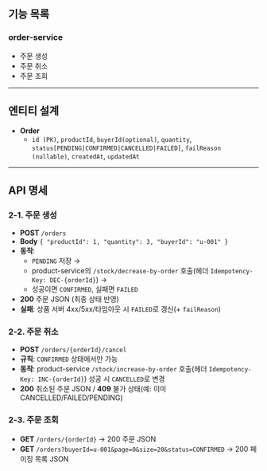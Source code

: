 ## 기능 목록
### order-service
- 주문 생성
- 주문 취소
- 주문 조회

---

## 엔티티 설계
- **Order**
    - `id (PK)`, `productId`, `buyerId(optional)`, `quantity`, `status[PENDING|CONFIRMED|CANCELLED|FAILED]`, `failReason (nullable)`, `createdAt`, `updatedAt`
 
---

## API 명세
### 2-1. 주문 생성

- **POST** `/orders`
- **Body** `{ "productId": 1, "quantity": 3, "buyerId": "u-001" }`
- **동작**:
  -   `PENDING` 저장 →
  - product-service의 `/stock/decrease-by-order` 호출(헤더 `Idempotency-Key: DEC-{orderId}`) →
  - 성공이면 `CONFIRMED`, 실패면 `FAILED`
- **200** 주문 JSON (최종 상태 반영)
- **실패**: 상품 서버 4xx/5xx/타임아웃 시 `FAILED`로 갱신(+ `failReason`)

### 2-2. 주문 취소

- **POST** `/orders/{orderId}/cancel`
- **규칙**: `CONFIRMED` 상태에서만 가능
- **동작**: product-service `/stock/increase-by-order` 호출(헤더 `Idempotency-Key: INC-{orderId}`) 성공 시 `CANCELLED`로 변경
- **200** 취소된 주문 JSON / **409** 불가 상태(예: 이미 CANCELLED/FAILED/PENDING)

### 2-3. 주문 조회

- **GET** `/orders/{orderId}` → 200 주문 JSON
- **GET** `/orders?buyerId=u-001&page=0&size=20&status=CONFIRMED` → 200 페이징 목록 JSON
